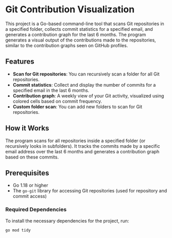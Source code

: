 # Git Contribution Visualization

This project is a Go-based command-line tool that scans Git repositories in a specified folder, collects commit statistics for a specified email, and generates a contribution graph for the last 6 months. The program generates a visual output of the contributions made to the repositories, similar to the contribution graphs seen on GitHub profiles.

## Features

- **Scan for Git repositories**: You can recursively scan a folder for all Git repositories.
- **Commit statistics**: Collect and display the number of commits for a specified email in the last 6 months.
- **Contribution graph**: A weekly view of your Git activity, visualized using colored cells based on commit frequency.
- **Custom folder scan**: You can add new folders to scan for Git repositories.

## How it Works

The program scans for all repositories inside a specified folder (or recursively looks in subfolders). It tracks the commits made by a specific email address over the last 6 months and generates a contribution graph based on these commits.

## Prerequisites

- Go 1.18 or higher
- The `go-git` library for accessing Git repositories (used for repository and commit access)

### Required Dependencies

To install the necessary dependencies for the project, run:

```bash
go mod tidy

